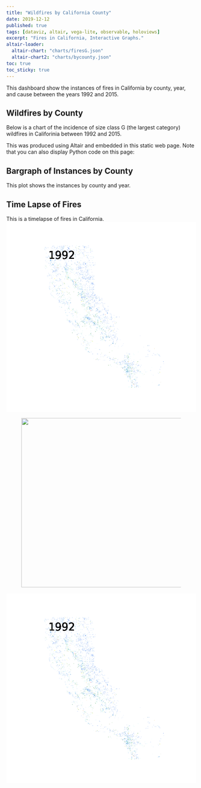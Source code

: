 ```yaml
---
title: "Wildfires by California County"
date: 2019-12-12
published: true
tags: [dataviz, altair, vega-lite, observable, holoviews]
excerpt: "Fires in California, Interactive Graphs."
altair-loader:
  altair-chart: "charts/firesG.json"
  altair-chart2: "charts/bycounty.json"
toc: true
toc_sticky: true
---
```


This dashboard show the instances of fires in California by county, year, and cause between the years 1992 and 2015. 

## Wildfires by County

Below is a chart of the incidence of size class G (the largest category) wildfires in Califorinia between 1992 and 2015. 

<div id="altair-chart"></div>

This was produced using Altair and embedded in this static web page. Note that you can also display Python code on this page:



## Bargraph of Instances by County

This plot shows the instances by county and year. 

<div class="fullwidth">
  <div id="altair-chart2"></div>
</div>

## Time Lapse of Fires 

This is a timelapse of fires in California. 
<img src="https://github.com/schuhma/MUSA620FinalProject2019/blob/master/charts/test.gif"  alt='animated' />

<figure class="animated_gif_frame">
	<img src="/charts/Capture.jpg" data-source="/charts/test.gif" width="800" height="450" />
</figure>

<img src="https://github.com/schuhma/MUSA620FinalProject2019/blob/master/charts/test.gif" width=1000>

